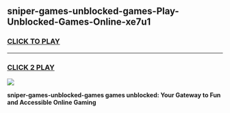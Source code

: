 
## sniper-games-unblocked-games-Play-Unblocked-Games-Online-xe7u1
<h3>
<a href="https://premium76.site?title=sniper-games-unblocked-games&ref=25A">CLICK TO PLAY</a></h3>
<hr>

<h3>
<a href="https://premium76.site?title=sniper-games-unblocked-games&ref=25A">CLICK 2 PLAY</a>
  
</h3>

<a href="https://premium76.site?title=sniper-games-unblocked-games&ref=25A"><img src="https://clearcache.store/games.png"></a>


**sniper-games-unblocked-games games unblocked: Your Gateway to Fun and Accessible Online Gaming**
